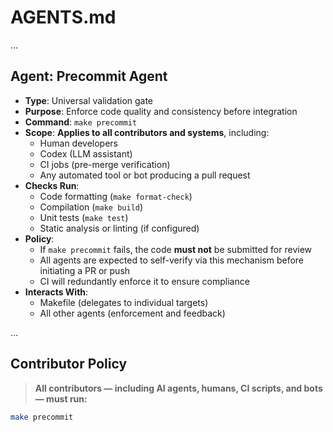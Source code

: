 # AGENTS.md

...

## Agent: Precommit Agent

- **Type**: Universal validation gate
- **Purpose**: Enforce code quality and consistency before integration
- **Command**: `make precommit`
- **Scope**: **Applies to all contributors and systems**, including:
  - Human developers
  - Codex (LLM assistant)
  - CI jobs (pre-merge verification)
  - Any automated tool or bot producing a pull request
- **Checks Run**:
  - Code formatting (`make format-check`)
  - Compilation (`make build`)
  - Unit tests (`make test`)
  - Static analysis or linting (if configured)
- **Policy**:
  - If `make precommit` fails, the code **must not** be submitted for review
  - All agents are expected to self-verify via this mechanism before initiating a PR or push
  - CI will redundantly enforce it to ensure compliance
- **Interacts With**:
  - Makefile (delegates to individual targets)
  - All other agents (enforcement and feedback)

...

## Contributor Policy

> **All contributors — including AI agents, humans, CI scripts, and bots — must run:**

```bash
make precommit
```
